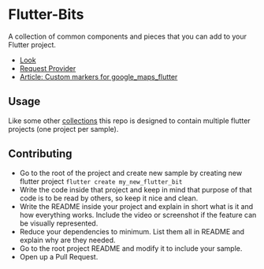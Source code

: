 # Flutter-Bits

A collection of common components and pieces that you can add to your Flutter project.

- [Look](https://github.com/infinum/Flutter-Bits/blob/master/look)
- [Request Provider](https://github.com/infinum/flutter-bits/tree/master/request_provider)
- [Article: Custom markers for google_maps_flutter](https://infinum.com/the-capsized-eight/creating-custom-markers-on-google-maps-in-flutter-apps)

## Usage

Like some other [collections](https://github.com/gskinnerTeam/flutter_vignettes) this repo is designed to contain multiple flutter projects (one project per sample).

## Contributing

- Go to the root of the project and create new sample by creating new flutter project `flutter create my_new_flutter_bit`
- Write the code inside that project and keep in mind that purpose of that code is to be read by others, so keep it nice and clean.
- Write the README inside your project and explain in short what is it and how everything works. Include the video or screenshot if the feature can be visually represented.
- Reduce your dependencies to minimum. List them all in README and explain why are they needed.
- Go to the root project README and modify it to include your sample.
- Open up a Pull Request.
